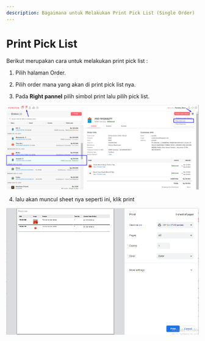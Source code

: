 ```yaml
---
description: Bagaimana untuk Melakukan Print Pick List (Single Order)
---
```


# Print Pick List

Berikut merupakan cara untuk melakukan print pick list : 

1. Pilih halaman Order.

2. Pilih order mana yang akan di print pick list nya. 

3. Pada **Right pannel** pilih simbol print lalu pilih pick list.

![](../../.gitbook/assets/image%20%2859%29.png)

4. lalu akan muncul sheet nya seperti ini, klik print

![](../../.gitbook/assets/image%20%28133%29.png)

